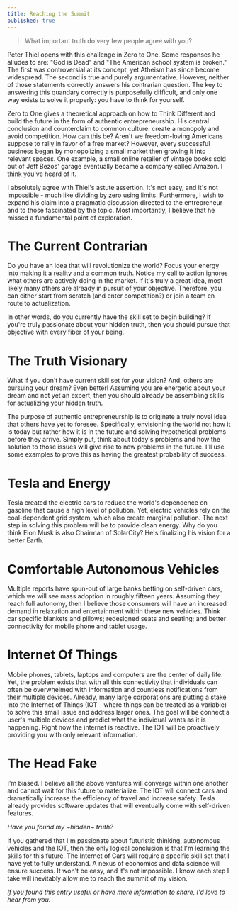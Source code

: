 ```yaml
---
title: Reaching the Summit
published: true
---
```


> What important truth do very few people agree with you?

Peter Thiel opens with this challenge in Zero to One. Some responses he alludes to are: "God is Dead" and "The American school system is broken." The first was controversial at its concept, yet Atheism has since become widespread. The second is true and purely argumentative. However, neither of those statements correctly answers his contrarian question. The key to answering this quandary correctly is purposefully difficult, and only one way exists to solve it properly: you have to think for yourself.

Zero to One gives a theoretical approach on how to Think Different and build the future in the form of authentic entrepreneurship. His central conclusion and counterclaim to common culture: create a monopoly and avoid competition. How can this be? Aren't we freedom-loving Americans suppose to rally in favor of a free market? However, every successful business began by monopolizing a small market then growing it into relevant spaces. One example, a small online retailer of vintage books sold out of Jeff Bezos' garage eventually became a company called Amazon. I think you've heard of it.

I absolutely agree with Thiel's astute assertion. It's not easy, and it's not impossible - much like dividing by zero using limits. Furthermore, I wish to expand his claim into a pragmatic discussion directed to the entrepreneur and to those fascinated by the topic. Most importantly, I believe that he missed a fundamental point of exploration.

# The Current Contrarian
Do you have an idea that will revolutionize the world? Focus your energy into making it a reality and a common truth. Notice my call to action ignores what others are actively doing in the market. If it's truly a great idea, most likely many others are already in pursuit of your objective. Therefore, you can either start from scratch (and enter competition?) or join a team en route to actualization.

In other words, do you currently have the skill set to begin building? If you're truly passionate about your hidden truth, then you should pursue that objective with every fiber of your being.

# The Truth Visionary
What if you don't have current skill set for your vision? And, others are pursuing your dream? Even better! Assuming you are energetic about your dream and not yet an expert, then you should already be assembling skills for actualizing your hidden truth.

The purpose of authentic entrepreneurship is to originate a truly novel idea that others have yet to foresee. Specifically, envisioning the world not how it is today but rather how it is in the future and solving hypothetical problems before they arrive. Simply put, think about today's problems and how the solution to those issues will give rise to new problems in the future. I'll use some examples to prove this as having the greatest probability of success.

# Tesla and Energy
Tesla created the electric cars to reduce the world's dependence on gasoline that cause a high level of pollution. Yet, electric vehicles rely on the coal-dependent grid system, which also create marginal pollution. The next step in solving this problem will be to provide clean energy. Why do you think Elon Musk is also Chairman of SolarCity? He's finalizing his vision for a better Earth.

# Comfortable Autonomous Vehicles
Multiple reports have spun-out of large banks betting on self-driven cars, which we will see mass adoption in roughly fifteen years. Assuming they reach full autonomy, then I believe those consumers will have an increased demand in relaxation and entertainment within these new vehicles. Think car specific blankets and pillows; redesigned seats and seating; and better connectivity for mobile phone and tablet usage.

# Internet Of Things
Mobile phones, tablets, laptops and computers are the center of daily life. Yet, the problem exists that with all this connectivity that individuals can often be overwhelmed with information and countless notifications from their multiple devices. Already, many large corporations are putting a stake into the Internet of Things (IOT - where things can be treated as a variable) to solve this small issue and address larger ones. The goal will be connect a user's multiple devices and predict what the individual wants as it is happening. Right now the internet is reactive. The IOT will be proactively providing you with only relevant information.

# The Head Fake
I'm biased. I believe all the above ventures will converge within one another and cannot wait for this future to materialize. The IOT will connect cars and dramatically increase the efficiency of travel and increase safety. Tesla already provides software updates that will eventually come with self-driven features.

_Have you found my ~hidden~ truth?_

If you gathered that I'm passionate about futuristic thinking, autonomous vehicles and the IOT, then the only logical conclusion is that I'm learning the skills for this future. The Internet of Cars will require a specific skill set that I have yet to fully understand. A nexus of economics and data science will ensure success. It won't be easy, and it's not impossible. I know each step I take will inevitably allow me to reach the summit of my vision.

_If you found this entry useful or have more information to share, I'd love to hear from you._
